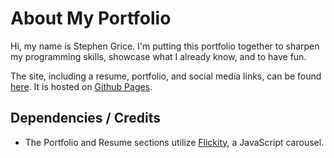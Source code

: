 About My Portfolio
==================

Hi, my name is Stephen Grice. I'm putting this portfolio together to sharpen my programming skills, showcase what I already know, and to have fun.

The site, including a resume, portfolio, and social media links, can be found [here](http://www.stephengrice.com/). It is hosted on [Github Pages](https://pages.github.com/).

Dependencies / Credits
----------------------
* The Portfolio and Resume sections utilize [Flickity](http://flickity.metafizzy.co/), a JavaScript carousel.

